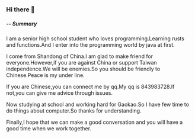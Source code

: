 ### Hi there 👋

##### -- Summary
I am a senior high school student who loves programming.Learning rusts and functions.And I enter into the programming world by java at first.

I come from Shandong of China.I am glad to make friend for everyone.However,if you are against China or support Taiwan independence.We will be enemies.So you should be friendly to Chinese.Peace is my under line.

If you are Chinese,you can connect me by qq.My qq is 843983728.If not,you can give me advice through issues.

Now studying at school and working hard for Gaokao.So I have few time to do things about computer.So thanks for understanding.

Finally,I hope that we can make a good conversation and you will have a good time when we work together.
